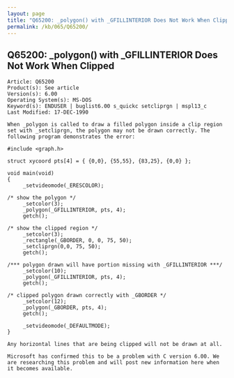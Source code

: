 ```yaml
---
layout: page
title: "Q65200: _polygon() with _GFILLINTERIOR Does Not Work When Clipped"
permalink: /kb/065/Q65200/
---
```


## Q65200: _polygon() with _GFILLINTERIOR Does Not Work When Clipped

	Article: Q65200
	Product(s): See article
	Version(s): 6.00
	Operating System(s): MS-DOS
	Keyword(s): ENDUSER | buglist6.00 s_quickc setcliprgn | mspl13_c
	Last Modified: 17-DEC-1990
	
	When _polygon is called to draw a filled polygon inside a clip region
	set with _setcliprgn, the polygon may not be drawn correctly. The
	following program demonstrates the error:
	
	#include <graph.h>
	
	struct xycoord pts[4] = { {0,0}, {55,55}, {83,25}, {0,0} };
	
	void main(void)
	{
	     _setvideomode(_ERESCOLOR);
	
	/* show the polygon */
	     _setcolor(3);
	     _polygon(_GFILLINTERIOR, pts, 4);
	     getch();
	
	/* show the clipped region */
	     _setcolor(3);
	     _rectangle(_GBORDER, 0, 0, 75, 50);
	     _setcliprgn(0,0, 75, 50);
	     getch();
	
	/*** polygon drawn will have portion missing with _GFILLINTERIOR ***/
	     _setcolor(10);
	     _polygon(_GFILLINTERIOR, pts, 4);
	     getch();
	
	/* clipped polygon drawn correctly with _GBORDER */
	     _setcolor(12);
	     _polygon(_GBORDER, pts, 4);
	     getch();
	
	     _setvideomode(_DEFAULTMODE);
	}
	
	Any horizontal lines that are being clipped will not be drawn at all.
	
	Microsoft has confirmed this to be a problem with C version 6.00. We
	are researching this problem and will post new information here when
	it becomes available.
